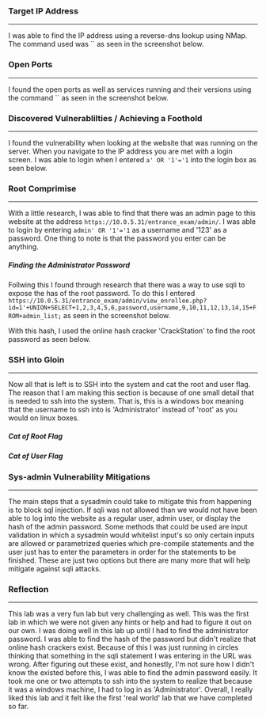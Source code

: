 ### Target IP Address 
-------
I was able to find the IP address using a reverse-dns lookup using NMap. The command used was `` as seen in the screenshot below. 

### Open Ports
-------
I found the open ports as well as services running and their versions using the command `` as seen in the screenshot below. 

### Discovered Vulnerablilties / Achieving a Foothold
------
I found the vulnerability when looking at the website that was running on the server. When you navigate to the IP address you are met with a login screen. I was able to login when I entered `a' OR '1'='1` into the login box as seen below. 

### Root Comprimise
-------
With a little research, I was able to find that there was an admin page to this website at the address `https://10.0.5.31/entrance_exam/admin/`. I was able to login by entering `admin' OR '1'='1` as a username and '123' as a password. One thing to note is that the password you enter can be anything. 

##### Finding the Administrator Password
Follwing this I found through research that there was a way to use sqli to expose the has of the root password. To do this I entered ` https://10.0.5.31/entrance_exam/admin/view_enrollee.php?id=1'+UNION+SELECT+1,2,3,4,5,6,password,username,9,10,11,12,13,14,15+FROM+admin_list;` as seen in the screenshot below. 

With this hash, I used the online hash cracker 'CrackStation' to find the root password as seen below. 


### SSH into Gloin
------
Now all that is left is to SSH into the system and cat the root and user flag. The reason that I am making this section is because of one small detail that is needed to ssh into the system. That is, this is a windows box meaning that the username to ssh into is 'Administrator' instead of 'root' as you would on linux boxes. 

##### Cat of Root Flag

##### Cat of User Flag

### Sys-admin Vulnerability Mitigations
------
The main steps that a sysadmin could take to mitigate this from happening is to block sql injection. If sqli was not allowed than we would not have been able to log into the website as a regular user, admin user, or display the hash of the admin password. Some methods that could be used are input validation in which a sysadmin would whitelist input's so only certain inputs are allowed or parametrized queries which pre-compile statements and the user just has to enter the parameters in order for the statements to be finished. These are just two options but there are many more that will help mitigate against sqli attacks.

### Reflection
------
This lab was a very fun lab but very challenging as well. This was the first lab in which we were not given any hints or help and had to figure it out on our own. I was doing well in this lab up until I had to find the administrator password. I was able to find the hash of the password but didn't realize that online hash crackers exist. Because of this I was just running in circles thinking that something in the sqli statement I was entering in the URL was wrong. After figuring out these exist, and honestly, I'm not sure how I didn't know the existed before this, I was able to find the admin password easily. It took me one or two attempts to ssh into the system to realize that because it was a windows machine, I had to log in as 'Administrator'. Overall, I really liked this lab and it felt like the first 'real world' lab that we have completed so far. 
